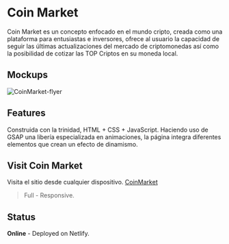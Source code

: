 # Coin Market
Coin Market es un concepto enfocado en el mundo cripto, creada como una plataforma para entusiastas e inversores, ofrece al usuario la capacidad de seguir las últimas actualizaciones del mercado de criptomonedas así como la posibilidad de cotizar las TOP Criptos en su moneda local.

## Mockups
![CoinMarket-flyer](https://user-images.githubusercontent.com/104231708/165656529-08e55d15-1635-49cd-b203-7fda75a684a3.png)

## Features
Construida con la trinidad, HTML + CSS + JavaScript. Haciendo uso de GSAP una libería especializada en animaciones, la página integra diferentes elementos que crean un efecto de dinamismo.

## Visit Coin Market
Visita el sitio desde cualquier dispositivo. [CoinMarket](https://effervescent-jalebi-749274.netlify.app/)
> Full - Responsive.

## Status
**Online** - Deployed on Netlify.
